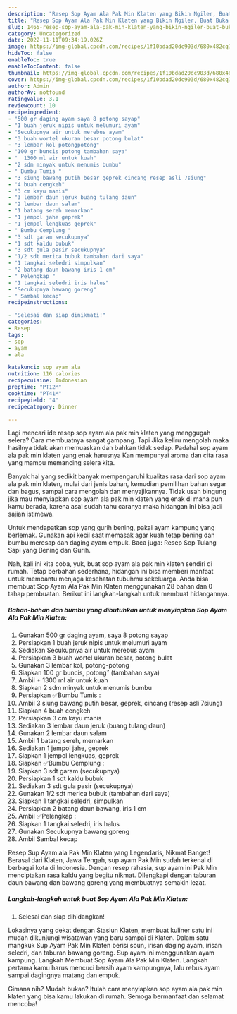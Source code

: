 ```yaml
---
description: "Resep Sop Ayam Ala Pak Min Klaten yang Bikin Ngiler, Buat Buka Puasa Enak Banget"
title: "Resep Sop Ayam Ala Pak Min Klaten yang Bikin Ngiler, Buat Buka Puasa Enak Banget"
slug: 1465-resep-sop-ayam-ala-pak-min-klaten-yang-bikin-ngiler-buat-buka-puasa-enak-banget
category: Uncategorized
date: 2022-11-11T09:34:19.026Z
image: https://img-global.cpcdn.com/recipes/1f10bdad20dc903d/680x482cq70/sop-ayam-ala-pak-min-klaten-foto-resep-utama.jpg
hideToc: false
enableToc: true
enableTocContent: false
thumbnail: https://img-global.cpcdn.com/recipes/1f10bdad20dc903d/680x482cq70/sop-ayam-ala-pak-min-klaten-foto-resep-utama.jpg
cover: https://img-global.cpcdn.com/recipes/1f10bdad20dc903d/680x482cq70/sop-ayam-ala-pak-min-klaten-foto-resep-utama.jpg
author: Admin
authorAv: notfound
ratingvalue: 3.1
reviewcount: 10
recipeingredient:
- "500 gr daging ayam saya 8 potong sayap"
- "1 buah jeruk nipis untuk melumuri ayam"
- "Secukupnya air untuk merebus ayam"
- "3 buah wortel ukuran besar potong bulat"
- "3 lembar kol potongpotong"
- "100 gr buncis potong tambahan saya"
- "  1300 ml air untuk kuah"
- "2 sdm minyak untuk menumis bumbu"
- " Bumbu Tumis "
- "3 siung bawang putih besar geprek cincang resep asli 7siung"
- "4 buah cengkeh"
- "3 cm kayu manis"
- "3 lembar daun jeruk buang tulang daun"
- "2 lembar daun salam"
- "1 batang sereh memarkan"
- "1 jempol jahe geprek"
- "1 jempol lengkuas geprek"
- " Bumbu Cemplung "
- "3 sdt garam secukupnya"
- "1 sdt kaldu bubuk"
- "3 sdt gula pasir secukupnya"
- "1/2 sdt merica bubuk tambahan dari saya"
- "1 tangkai seledri simpulkan"
- "2 batang daun bawang iris 1 cm"
- " Pelengkap "
- "1 tangkai seledri iris halus"
- "Secukupnya bawang goreng"
- " Sambal kecap"
recipeinstructions:

- "Selesai dan siap dinikmati!"
categories:
- Resep
tags:
- sop
- ayam
- ala

katakunci: sop ayam ala 
nutrition: 116 calories
recipecuisine: Indonesian
preptime: "PT12M"
cooktime: "PT41M"
recipeyield: "4"
recipecategory: Dinner

---
```



Lagi mencari ide resep sop ayam ala pak min klaten yang menggugah selera? Cara membuatnya sangat gampang. Tapi Jika keliru mengolah maka hasilnya tidak akan memuaskan dan bahkan tidak sedap. Padahal sop ayam ala pak min klaten yang enak harusnya Kan mempunyai aroma dan cita rasa yang mampu memancing selera kita.


Banyak hal yang sedikit banyak mempengaruhi kualitas rasa dari sop ayam ala pak min klaten, mulai dari jenis bahan, kemudian pemilihan bahan segar dan bagus, sampai cara mengolah dan menyajikannya. Tidak usah bingung jika mau menyiapkan sop ayam ala pak min klaten yang enak di mana pun kamu berada, karena asal sudah tahu caranya maka hidangan ini bisa jadi sajian istimewa.

Untuk mendapatkan sop yang gurih bening, pakai ayam kampung yang berlemak. Gunakan api kecil saat memasak agar kuah tetap bening dan bumbu meresap dan daging ayam empuk. Baca juga: Resep Sop Tulang Sapi yang Bening dan Gurih.


Nah, kali ini kita coba, yuk, buat sop ayam ala pak min klaten sendiri di rumah. Tetap berbahan sederhana, hidangan ini bisa memberi manfaat untuk membantu menjaga kesehatan tubuhmu sekeluarga. Anda bisa membuat Sop Ayam Ala Pak Min Klaten menggunakan 28 bahan dan 0 tahap pembuatan. Berikut ini langkah-langkah untuk membuat hidangannya.

<!--inarticleads1-->

##### Bahan-bahan dan bumbu yang dibutuhkan untuk menyiapkan Sop Ayam Ala Pak Min Klaten:

1. Gunakan 500 gr daging ayam, saya 8 potong sayap
1. Persiapkan 1 buah jeruk nipis untuk melumuri ayam
1. Sediakan Secukupnya air untuk merebus ayam
1. Persiapkan 3 buah wortel ukuran besar, potong bulat
1. Gunakan 3 lembar kol, potong-potong
1. Siapkan 100 gr buncis, potong² (tambahan saya)
1. Ambil  ± 1300 ml air untuk kuah
1. Siapkan 2 sdm minyak untuk menumis bumbu
1. Persiapkan  ✅Bumbu Tumis :
1. Ambil 3 siung bawang putih besar, geprek, cincang (resep asli 7siung)
1. Siapkan 4 buah cengkeh
1. Persiapkan 3 cm kayu manis
1. Sediakan 3 lembar daun jeruk (buang tulang daun)
1. Gunakan 2 lembar daun salam
1. Ambil 1 batang sereh, memarkan
1. Sediakan 1 jempol jahe, geprek
1. Siapkan 1 jempol lengkuas, geprek
1. Siapkan  ✅Bumbu Cemplung :
1. Siapkan 3 sdt garam (secukupnya)
1. Persiapkan 1 sdt kaldu bubuk
1. Sediakan 3 sdt gula pasir (secukupnya)
1. Gunakan 1/2 sdt merica bubuk (tambahan dari saya)
1. Siapkan 1 tangkai seledri, simpulkan
1. Persiapkan 2 batang daun bawang, iris 1 cm
1. Ambil  ✅Pelengkap :
1. Siapkan 1 tangkai seledri, iris halus
1. Gunakan Secukupnya bawang goreng
1. Ambil  Sambal kecap


Resep Sup Ayam ala Pak Min Klaten yang Legendaris, Nikmat Banget! Berasal dari Klaten, Jawa Tengah, sup ayam Pak Min sudah terkenal di berbagai kota di Indonesia. Dengan resep rahasia, sup ayam ini Pak Min menciptakan rasa kaldu yang begitu nikmat. Dilengkapi dengan taburan daun bawang dan bawang goreng yang membuatnya semakin lezat. 

<!--inarticleads2-->

##### Langkah-langkah untuk buat Sop Ayam Ala Pak Min Klaten:


1. Selesai dan siap dihidangkan!

Lokasinya yang dekat dengan Stasiun Klaten, membuat kuliner satu ini mudah dikunjungi wisatawan yang baru sampai di Klaten. Dalam satu mangkuk Sup Ayam Pak Min Klaten berisi soun, irisan daging ayam, irisan seledri, dan taburan bawang goreng. Sup ayam ini menggunakan ayam kampung. Langkah Membuat Sop Ayam Ala Pak Min Klaten. Langkah pertama kamu harus mencuci bersih ayam kampungnya, lalu rebus ayam sampai dagingnya matang dan empuk. 

Gimana nih? Mudah bukan? Itulah cara menyiapkan sop ayam ala pak min klaten yang bisa kamu lakukan di rumah. Semoga bermanfaat dan selamat mencoba!
